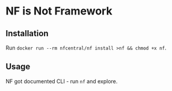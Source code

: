 NF is Not Framework
===================

Installation
------------

Run `docker run --rm nfcentral/nf install >nf && chmod +x nf`.

Usage
-----

NF got documented CLI - run `nf` and explore.
